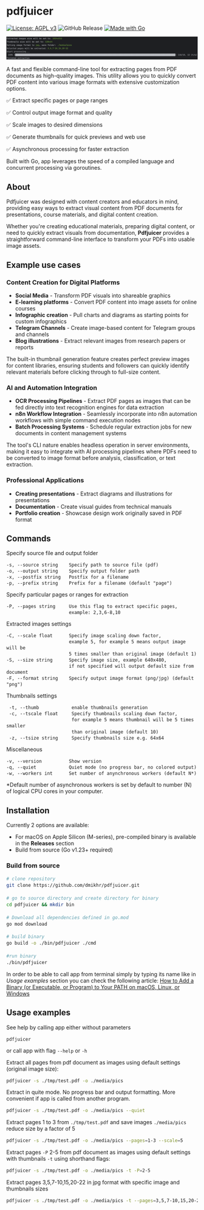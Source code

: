# pdfjuicer
[![License: AGPL v3](https://img.shields.io/badge/License-AGPL_v3-blue.svg)](https://www.gnu.org/licenses/agpl-3.0)
![GitHub Release](https://img.shields.io/github/v/release/dmikhr/pdfjuicer)
[![Made with Go](https://img.shields.io/badge/Made%20with-Go-1f425f.svg)](https://go.dev/)

![demo](assets/pdfjuicer_action.png)

A fast and flexible command-line tool for extracting pages from PDF documents as high-quality images. This utility allows you to quickly convert PDF content into various image formats with extensive customization options.

✅ Extract specific pages or page ranges

✅ Control output image format and quality

✅ Scale images to desired dimensions

✅ Generate thumbnails for quick previews and web use

✅ Asynchronous processing for faster extraction

Built with Go, app leverages the speed of a compiled language and concurrent processing via goroutines.


## About
Pdfjuicer was designed with content creators and educators in mind, providing easy ways to extract visual content from PDF documents for presentations, course materials, and digital content creation.

Whether you're creating educational materials, preparing digital content, or need to quickly extract visuals from documentation, **Pdfjuicer** provides a straightforward command-line interface to transform your PDFs into usable image assets.

## Example use cases

### Content Creation for Digital Platforms

- **Social Media** - Transform PDF visuals into shareable graphics
- **E-learning platforms** - Convert PDF content into image assets for online courses
- **Infographic creation** - Pull charts and diagrams as starting points for custom infographics
- **Telegram Channels** - Create image-based content for Telegram groups and channels
- **Blog illustrations** - Extract relevant images from research papers or reports

The built-in thumbnail generation feature creates perfect preview images for content libraries, ensuring students and followers can quickly identify relevant materials before clicking through to full-size content.

### AI and Automation Integration

- **OCR Processing Pipelines** - Extract PDF pages as images that can be fed directly into text recognition engines for data extraction
- **n8n Workflow Integration** - Seamlessly incorporate into n8n automation workflows with simple command execution nodes
- **Batch Processing Systems** - Schedule regular extraction jobs for new documents in content management systems

The tool's CLI nature enables headless operation in server environments, making it easy to integrate with AI processing pipelines where PDFs need to be converted to image format before analysis, classification, or text extraction.

### Professional Applications
- **Creating presentations** - Extract diagrams and illustrations for presentations
- **Documentation** - Create visual guides from technical manuals
- **Portfolio creation** - Showcase design work originally saved in PDF format

## Commands
Specify source file and output folder
  ```
  -s, --source string    Specify path to source file (pdf)
  -o, --output string    Specify output folder path
  -x, --postfix string   Postfix for a filename
  -p, --prefix string    Prefix for a filename (default "page")
  ```

Specify particular pages or ranges for extraction
  ```
  -P, --pages string     Use this flag to extract specific pages, 
                         example: 2,3,6-8,10
  ```

Extracted images settings
  ```
  -C, --scale float      Specify image scaling down factor, 
                         example 5, for example 5 means output image will be 
                         5 times smaller than original image (default 1)
  -S, --size string      Specify image size, example 640x480, 
                         if not specified will output default size from document
 -F, --format string    Specify output image format (png/jpg) (default "png")
 ```

Thumbnails settings
 ```
  -t, --thumb            enable thumbnails generation
  -c, --tscale float     Specify thumbnails scaling down factor, 
                         for example 5 means thumbnail will be 5 times smaller 
                         than original image (default 10)
  -z, --tsize string     Specify thumbnails size e.g. 64x64
  ```

Miscellaneous
  ```
  -v, --version          Show version
  -q, --quiet            Quiet mode (no progress bar, no colored output)
  -w, --workers int      Set number of anynchronous workers (default N*)
  ```

*Default number of asynchronous workers is set by default to number (N) of logical CPU cores in your computer.

## Installation

Currently 2 options are available:
* For macOS on Apple Silicon (M-series), pre-compiled binary is available in the **Releases** section
* Build from source (Go v1.23+ required)

### Build from source
```bash
# clone repository
git clone https://github.com/dmikhr/pdfjuicer.git

# go to source directory and create directory for binary
cd pdfjuicer && mkdir bin

# Download all dependencies defined in go.mod
go mod download

# build binary
go build -o ./bin/pdfjuicer ./cmd

#run binary
./bin/pdfjuicer
```

In order to be able to call app from terminal simply by typing its name like in *Usage examples* section you can check the following article: [How to Add a Binary (or Executable, or Program) to Your PATH on macOS, Linux, or Windows](https://zwbetz.com/how-to-add-a-binary-to-your-path-on-macos-linux-windows/)

## Usage examples

See help by calling app either without parameters
```
pdfjuicer
```
or call app with flag `--help` or `-h`

Extract all pages from pdf document as images using default settings (original image size):

```sh
pdfjuicer -s ./tmp/test.pdf -o ./media/pics
```

Extract in quite mode. No progress bar and output formatting. More convenient if app is called from another program.
```sh
pdfjuicer -s ./tmp/test.pdf -o ./media/pics --quiet
```

Extract pages 1 to 3 from `./tmp/test.pdf` and save images `./media/pics` reduce size by a factor of 5
```sh
pdfjuicer -s ./tmp/test.pdf -o ./media/pics --pages=1-3 --scale=5
```

Extract pages `-P` 2-5 from pdf document as images using default settings with thumbnails `-t` using shorthand flags:
```sh
pdfjuicer -s ./tmp/test.pdf -o ./media/pics -t -P=2-5
```

Extract pages 3,5,7-10,15,20-22 in jpg format with specific image and thumbnails sizes
```sh
pdfjuicer -s ./tmp/test.pdf -o ./media/pics -t --pages=3,5,7-10,15,20-22 --size=512x256 --tsize=128x64 --format=jpg
```
